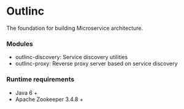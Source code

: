 # Outlinc #

The foundation for building Microservice architecture.


### Modules ###

* outlinc-discovery: Service discovery utilities
* outlinc-proxy: Reverse proxy server based on service discovery


### Runtime requirements ###

* Java 6 +
* Apache Zookeeper 3.4.8 +
